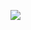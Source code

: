 <a href="https://sm.ms/image/OMKBRgJFbqHhIZw" target="_blank"><img src="https://i.loli.net/2020/09/25/OMKBRgJFbqHhIZw.png" ></a>
